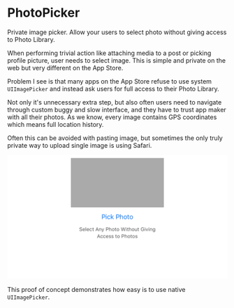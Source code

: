 # PhotoPicker
Private image picker. Allow your users to select photo without giving access to Photo Library.

When performing trivial action like attaching media to a post or picking 
profile picture, user needs to select image. This is simple and private on the 
web but very different on the App Store.

Problem I see is that many apps on the App Store refuse to use system 
`UIImagePicker` and instead ask users for full access to their Photo Library. 

Not only it's unnecessary extra step, but also often users need to navigate through 
custom buggy and slow interface, and they have to trust app maker with all 
their photos. As we know, every image contains GPS coordinates which means full
location history.

Often this can be avoided with pasting image, but sometimes the only truly private 
way to upload single image is using Safari.

![Screenshot with image placeholder and button][1]

This proof of concept demonstrates how easy is to use native `UIImagePicker`.

[1]: UI.png